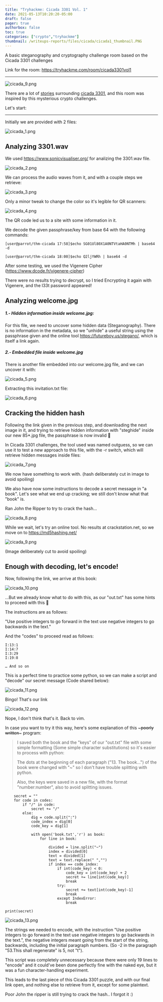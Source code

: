 ```yaml
---
title: "Tryhackme: Cicada 3301 Vol. 1"
date: 2021-05-13T10:20:20-05:00
draft: false
pager: true
authorbox: false
toc: true
categories: ["crypto","tryhackme"]
thumbnail: /writeups-reports/files/cicada/cicada1_thumbnail.PNG
---
```


A basic steganography and cryptography challenge room based on the Cicada 3301 challenges
<!--more-->

Link for the room: https://tryhackme.com/room/cicada3301vol1

---

![cicada_9.png](/writeups-reports/files/cicada/cicada_0.jpg)

There are a lot of [stories](https://www.telegraph.co.uk/technology/internet/10555088/Cicada-3301-update-the-baffling-internet-mystery-is-back.html) surrounding [cicada 3301](https://en.wikipedia.org/wiki/Cicada_3301), and this room was inspired by this mysterious crypto challenges.

Let's start:

---

Initially we are provided with 2 files:

![cicada_1.png](/writeups-reports/files/cicada/cicada_1.png)

## Analyzing 3301.wav

We used https://www.sonicvisualiser.org/ for analizing the 3301.wav file.

![cicada_2.png](/writeups-reports/files/cicada/cicada_2.png)

We can process the audio waves from it, and with a couple steps we retrieve:

![cicada_3.png](/writeups-reports/files/cicada/cicada_3.png)

Only a minor tweak to change the color so it's legible for QR scanners:

![cicada_4.png](/writeups-reports/files/cicada/cicada_4.png)

The QR code led us to a site with some information in it.

We decode the given passphrase/key from base 64 with the following commands:

```
[user@parrot/thm-cicada 17:58]$echo SG01Ul80X1A0NTVtaHA0NTMh | base64 -d

[user@parrot/thm-cicada 18:00]$echo Q2ljYWRh | base64 -d
```
After some testing, we used the Vigenere Cipher (https://www.dcode.fr/vigenere-cipher)

There were no results trying to decrypt, so I tried Encrypting it again with Vigenere, and the l33t password appeared!

## Analyzing welcome.jpg

##### 1.- Hidden information inside welcome.jpg:

For this file, we need to uncover some hidden data (Steganography). There is no information in the metadata, so we "unhide" a useful string using the passphrase given and the online tool https://futureboy.us/stegano/, which is itself a link again.

##### 2.- Embedded file inside welcome.jpg

There is another file embedded into our welcome.jpg file, and we can uncover it with:

![cicada_5.png](/writeups-reports/files/cicada/cicada_5.png)

Extracting this invitation.txt file:

![cicada_6.png](/writeups-reports/files/cicada/cicada_6.png)

## Cracking the hidden hash

Following the link given in the previous step, and downloading the next image in it, and trying to retrieve hidden information with "steghide" inside our new 85*.jpg file, the passphrase is now invalid 🤔

In Cicada 3301 challenges, the tool used was named outguess, so we can use it to test a new approach to this file, with the -r switch, which will retrieve hidden messages inside files:

![cicada_7.png](/writeups-reports/files/cicada/cicada_7.png)

We now have something to work with. (hash deliberately cut in image to avoid spoiling)

We also have now some instructions to decode a secret message in "a book". Let's see what we end up cracking; we still don't know what that "book" is.

Ran John the Ripper to try to crack the hash...

![cicada_8.png](/writeups-reports/files/cicada/cicada_8.png)

While we wait, let's try an online tool. No results at crackstation.net, so we move on to https://md5hashing.net/

![cicada_9.png](/writeups-reports/files/cicada/cicada_9.png)

(Image deliberately cut to avoid spoiling)

## Enough with decoding, let's encode!

Now, following the link, we arrive at this book:

![cicada_10.png](/writeups-reports/files/cicada/cicada_10.png)

…But we already know what to do with this, as our "out.txt" has some hints to proceed with this 🤔

The instructions are as follows:

"Use positive integers to go forward in the text use negative integers to go backwards in the text."

And the "codes" to proceed read as follows:

```
I:13:1
I:14:7
I:3:29
I:19:8

… And so on
```

This is a perfect time to practice some python, so we can make a script and "decode" our secret message (Code shared below):

![cicada_11.png](/writeups-reports/files/cicada/cicada_11.png)

Bingo! That's our link

![cicada_12.png](/writeups-reports/files/cicada/cicada_12.png)

Nope, I don't think that's it. Back to vim.

In case you want to try it this way, here's some explanation of this ~~~poorly written~~~ program:

>	I saved both the book and the "keys" of our "out.txt" file with some simple formatting (Some simple character substitutions) so it's easier to process with python:
>
>	The dots at the beginning of each paragraph ("13. The book…") of the book were changed with "~" so I don't have trouble splitting with python.
>
>	Also, the keys were saved in a new file, with the format "number:number", also to avoid splitting issues.

```with open('keysBook.txt','r') as codes:
    secret = ""
    for code in codes:
        if "/" in code:
            secret += "/"
        else:
            dig = code.split(":")
            code_index = dig[0]
            code_key = dig[1]

            with open('book.txt','r') as book:
                for line in book:

                    divided = line.split("~")
                    index = divided[0]
                    text = divided[1]
                    text = text.replace(" ","")
                    if index == code_index:
                        if int(code_key) < 0:
                            code_key = int(code_key) + 2
                            secret += line[int(code_key)]
                            break
                        try:
                            secret += text[int(code_key)-1]
                            break            
                        except IndexError:
                            break

print(secret)
```
![cicada_13.png](/writeups-reports/files/cicada/cicada_13.png)

The strings we needed to encode, with the instruction "Use positive integers to go forward in the text use negative integers to go backwards in the text.", the negative integers meant going from the start of the string, backwards, including the initial paragraph numbers. (So -2 in the paragraph "53.This shall regenerate" is 5, not "t").

This script was completely unnecessary because there were only 19 lines to "encode" and it could've been done perfectly fine with the naked eye, but it was a fun character-handling experiment.

This leads to the last piece of this Cicada 3301 puzzle, and with our final link open, and nothing else to retrieve from it, except for some plaintext.

Poor John the ripper is still trying to crack the hash.. I forgot it :)
